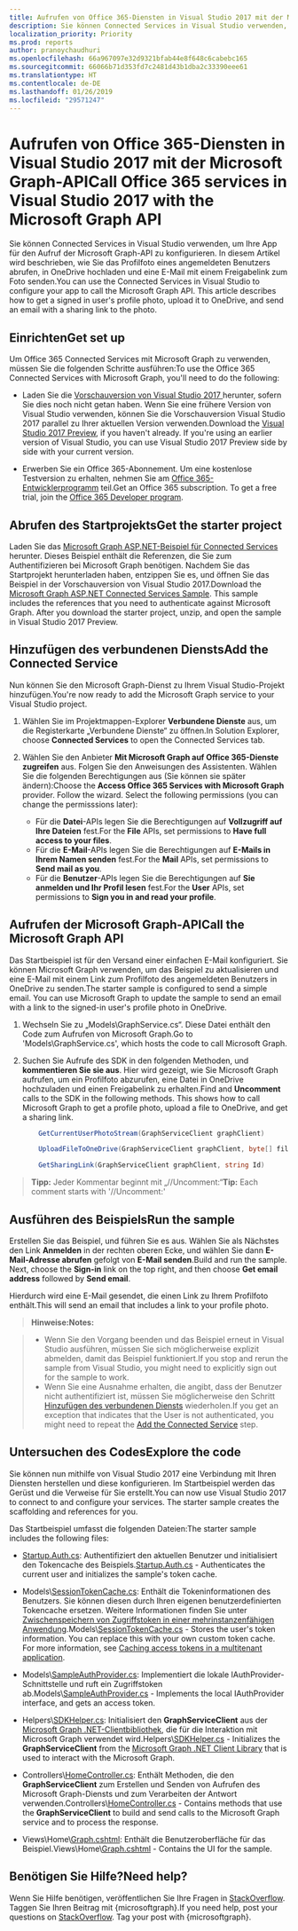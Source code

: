 ```yaml
---
title: Aufrufen von Office 365-Diensten in Visual Studio 2017 mit der Microsoft Graph-API
description: Sie können Connected Services in Visual Studio verwenden, um Ihre App für den Aufruf der Microsoft Graph-API zu konfigurieren. In diesem Artikel wird beschrieben, wie Sie das Profilfoto eines angemeldeten Benutzers abrufen, in OneDrive hochladen und eine E-Mail mit einem Freigabelink zum Foto senden.
localization_priority: Priority
ms.prod: reports
author: pranoychaudhuri
ms.openlocfilehash: 66a967097e32d9321bfab44e8f648c6cabebc165
ms.sourcegitcommit: 66066b71d353fd7c2481d43b1dba2c33390eee61
ms.translationtype: HT
ms.contentlocale: de-DE
ms.lasthandoff: 01/26/2019
ms.locfileid: "29571247"
---
```

# <a name="call-office-365-services-in-visual-studio-2017-with-the-microsoft-graph-api"></a><span data-ttu-id="eb043-104">Aufrufen von Office 365-Diensten in Visual Studio 2017 mit der Microsoft Graph-API</span><span class="sxs-lookup"><span data-stu-id="eb043-104">Call Office 365 services in Visual Studio 2017 with the Microsoft Graph API</span></span>

<span data-ttu-id="eb043-p102">Sie können Connected Services in Visual Studio verwenden, um Ihre App für den Aufruf der Microsoft Graph-API zu konfigurieren. In diesem Artikel wird beschrieben, wie Sie das Profilfoto eines angemeldeten Benutzers abrufen, in OneDrive hochladen und eine E-Mail mit einem Freigabelink zum Foto senden.</span><span class="sxs-lookup"><span data-stu-id="eb043-p102">You can use the Connected Services in Visual Studio to configure your app to call the Microsoft Graph API. This article describes how to get a signed in user's profile photo, upload it to OneDrive, and send an email with a sharing link to the photo.</span></span>

## <a name="get-set-up"></a><span data-ttu-id="eb043-107">Einrichten</span><span class="sxs-lookup"><span data-stu-id="eb043-107">Get set up</span></span>

<span data-ttu-id="eb043-108">Um Office 365 Connected Services mit Microsoft Graph zu verwenden, müssen Sie die folgenden Schritte ausführen:</span><span class="sxs-lookup"><span data-stu-id="eb043-108">To use the Office 365 Connected Services with Microsoft Graph, you'll need to do the following:</span></span>

- <span data-ttu-id="eb043-p103">Laden Sie die [Vorschauversion von Visual Studio 2017 ](https://www.visualstudio.com/vs/preview/) herunter, sofern Sie dies noch nicht getan haben. Wenn Sie eine frühere Version von Visual Studio verwenden, können Sie die Vorschauversion Visual Studio 2017 parallel zu Ihrer aktuellen Version verwenden.</span><span class="sxs-lookup"><span data-stu-id="eb043-p103">Download the [Visual Studio 2017 Preview](https://www.visualstudio.com/vs/preview/), if you haven't already. If you're using an earlier version of Visual Studio, you can use Visual Studio 2017 Preview side by side with your current version.</span></span>

- <span data-ttu-id="eb043-p104">Erwerben Sie ein Office 365-Abonnement. Um eine kostenlose Testversion zu erhalten, nehmen Sie am [Office 365-Entwicklerprogramm](https://dev.office.com/devprogram) teil.</span><span class="sxs-lookup"><span data-stu-id="eb043-p104">Get an Office 365 subscription. To get a free trial, join the [Office 365 Developer program](https://dev.office.com/devprogram).</span></span>

## <a name="get-the-starter-project"></a><span data-ttu-id="eb043-113">Abrufen des Startprojekts</span><span class="sxs-lookup"><span data-stu-id="eb043-113">Get the starter project</span></span>

<span data-ttu-id="eb043-p105">Laden Sie das [Microsoft Graph ASP.NET-Beispiel für Connected Services](https://github.com/microsoftgraph/aspnet-connect-sample/archive/Office365connectedservice.zip) herunter. Dieses Beispiel enthält die Referenzen, die Sie zum Authentifizieren bei Microsoft Graph benötigen. Nachdem Sie das Startprojekt herunterladen haben, entzippen Sie es, und öffnen Sie das Beispiel in der Vorschauversion von Visual Studio 2017.</span><span class="sxs-lookup"><span data-stu-id="eb043-p105">Download the [Microsoft Graph ASP.NET Connected Services Sample](https://github.com/microsoftgraph/aspnet-connect-sample/archive/Office365connectedservice.zip). This sample includes the references that you need to authenticate against Microsoft Graph. After you download the starter project, unzip, and open the sample in Visual Studio 2017 Preview.</span></span>

## <a name="add-the-connected-service"></a><span data-ttu-id="eb043-117">Hinzufügen des verbundenen Diensts</span><span class="sxs-lookup"><span data-stu-id="eb043-117">Add the Connected Service</span></span>

<span data-ttu-id="eb043-118">Nun können Sie den Microsoft Graph-Dienst zu Ihrem Visual Studio-Projekt hinzufügen.</span><span class="sxs-lookup"><span data-stu-id="eb043-118">You're now ready to add the Microsoft Graph service to your Visual Studio project.</span></span> 

1. <span data-ttu-id="eb043-119">Wählen Sie im Projektmappen-Explorer **Verbundene Dienste** aus, um die Registerkarte „Verbundene Dienste“ zu öffnen.</span><span class="sxs-lookup"><span data-stu-id="eb043-119">In Solution Explorer, choose **Connected Services** to open the Connected Services tab.</span></span> 

2. <span data-ttu-id="eb043-p106">Wählen Sie den Anbieter **Mit Microsoft Graph auf Office 365-Dienste zugreifen** aus. Folgen Sie den Anweisungen des Assistenten. Wählen Sie die folgenden Berechtigungen aus (Sie können sie später ändern):</span><span class="sxs-lookup"><span data-stu-id="eb043-p106">Choose the **Access Office 365 Services with Microsoft Graph** provider. Follow the wizard. Select the following permissions (you can change the permisssions later):</span></span>

    - <span data-ttu-id="eb043-123">Für die **Datei**-APIs legen Sie die Berechtigungen auf **Vollzugriff auf Ihre Dateien** fest.</span><span class="sxs-lookup"><span data-stu-id="eb043-123">For the **File** APIs, set permissions to **Have full access to your files**.</span></span>
    - <span data-ttu-id="eb043-124">Für die **E-Mail**-APIs legen Sie die Berechtigungen auf **E-Mails in Ihrem Namen senden** fest.</span><span class="sxs-lookup"><span data-stu-id="eb043-124">For the **Mail** APIs, set permissions to **Send mail as you**.</span></span>
    - <span data-ttu-id="eb043-125">Für die **Benutzer**-APIs legen Sie die Berechtigungen auf **Sie anmelden und Ihr Profil lesen** fest.</span><span class="sxs-lookup"><span data-stu-id="eb043-125">For the **User** APIs, set permissions to **Sign you in and read your profile**.</span></span>

## <a name="call-the-microsoft-graph-api"></a><span data-ttu-id="eb043-126">Aufrufen der Microsoft Graph-API</span><span class="sxs-lookup"><span data-stu-id="eb043-126">Call the Microsoft Graph API</span></span>

<span data-ttu-id="eb043-p107">Das Startbeispiel ist für den Versand einer einfachen E-Mail konfiguriert. Sie können Microsoft Graph verwenden, um das Beispiel zu aktualisieren und eine E-Mail mit einem Link zum Profilfoto des angemeldeten Benutzers in OneDrive zu senden.</span><span class="sxs-lookup"><span data-stu-id="eb043-p107">The starter sample is configured to send a simple email. You can use Microsoft Graph to update the sample to send an email with a link to the signed-in user's profile photo in OneDrive.</span></span>

1. <span data-ttu-id="eb043-129">Wechseln Sie zu „Models\GraphService.cs“. Diese Datei enthält den Code zum Aufrufen von Microsoft Graph.</span><span class="sxs-lookup"><span data-stu-id="eb043-129">Go to 'Models\GraphService.cs', which hosts the code to call Microsoft Graph.</span></span>

2. <span data-ttu-id="eb043-p108">Suchen Sie Aufrufe des SDK in den folgenden Methoden, und **kommentieren Sie sie aus**. Hier wird gezeigt, wie Sie Microsoft Graph aufrufen, um ein Profilfoto abzurufen, eine Datei in OneDrive hochzuladen und einen Freigabelink zu erhalten.</span><span class="sxs-lookup"><span data-stu-id="eb043-p108">Find and **Uncomment** calls to the SDK in the following methods. This shows how to call Microsoft Graph to get a profile photo, upload a file to OneDrive, and get a sharing link.</span></span>

    ```csharp
        GetCurrentUserPhotoStream(GraphServiceClient graphClient)
    ```
    
    ```csharp
        UploadFileToOneDrive(GraphServiceClient graphClient, byte[] file)
    ```

    ```csharp
        GetSharingLink(GraphServiceClient graphClient, string Id)
    ```
 
> <span data-ttu-id="eb043-132">**Tipp:** Jeder Kommentar beginnt mit „//Uncomment:“</span><span class="sxs-lookup"><span data-stu-id="eb043-132">**Tip:** Each comment starts with '//Uncomment:'</span></span>
 

## <a name="run-the-sample"></a><span data-ttu-id="eb043-133">Ausführen des Beispiels</span><span class="sxs-lookup"><span data-stu-id="eb043-133">Run the sample</span></span>
<span data-ttu-id="eb043-p109">Erstellen Sie das Beispiel, und führen Sie es aus. Wählen Sie als Nächstes den Link **Anmelden** in der rechten oberen Ecke, und wählen Sie dann **E-Mail-Adresse abrufen** gefolgt von **E-Mail senden**.</span><span class="sxs-lookup"><span data-stu-id="eb043-p109">Build and run the sample. Next, choose the **Sign-in** link on the top right, and then choose **Get email address** followed by **Send email**.</span></span>

<span data-ttu-id="eb043-136">Hierdurch wird eine E-Mail gesendet, die einen Link zu Ihrem Profilfoto enthält.</span><span class="sxs-lookup"><span data-stu-id="eb043-136">This will send an email that includes a link to your profile photo.</span></span>

><span data-ttu-id="eb043-137">**Hinweise:**</span><span class="sxs-lookup"><span data-stu-id="eb043-137">**Notes:**</span></span>

>- <span data-ttu-id="eb043-138">Wenn Sie den Vorgang beenden und das Beispiel erneut in Visual Studio ausführen, müssen Sie sich möglicherweise explizit abmelden, damit das Beispiel funktioniert.</span><span class="sxs-lookup"><span data-stu-id="eb043-138">If you stop and rerun the sample from Visual Studio, you might need to explicitly sign out for the sample to work.</span></span>
>- <span data-ttu-id="eb043-139">Wenn Sie eine Ausnahme erhalten, die angibt, dass der Benutzer nicht authentifiziert ist, müssen Sie möglicherweise den Schritt [Hinzufügen des verbundenen Diensts](#add-the-connected-service) wiederholen.</span><span class="sxs-lookup"><span data-stu-id="eb043-139">If you get an exception that indicates that the User is not authenticated, you might need to repeat the [Add the Connected Service](#add-the-connected-service) step.</span></span>
    

## <a name="explore-the-code"></a><span data-ttu-id="eb043-140">Untersuchen des Codes</span><span class="sxs-lookup"><span data-stu-id="eb043-140">Explore the code</span></span>

<span data-ttu-id="eb043-p110">Sie können nun mithilfe von Visual Studio 2017 eine Verbindung mit Ihren Diensten herstellen und diese konfigurieren. Im Startbeispiel werden das Gerüst und die Verweise für Sie erstellt.</span><span class="sxs-lookup"><span data-stu-id="eb043-p110">You can now use Visual Studio 2017 to connect to and configure your services. The starter sample creates the scaffolding and references for you.</span></span>  

<span data-ttu-id="eb043-143">Das Startbeispiel umfasst die folgenden Dateien:</span><span class="sxs-lookup"><span data-stu-id="eb043-143">The starter sample includes the following files:</span></span>

- <span data-ttu-id="eb043-144">[Startup.Auth.cs](https://github.com/microsoftgraph/aspnet-connect-sample/tree/Office365connectedservice/Microsoft%20Graph%20SDK%20ASPNET%20Sample/Microsoft%20Graph%20SDK%20ASPNET%20Sample/App_Start/Startup.Auth.cs): Authentifiziert den aktuellen Benutzer und initialisiert den Tokencache des Beispiels.</span><span class="sxs-lookup"><span data-stu-id="eb043-144">[Startup.Auth.cs](https://github.com/microsoftgraph/aspnet-connect-sample/tree/Office365connectedservice/Microsoft%20Graph%20SDK%20ASPNET%20Sample/Microsoft%20Graph%20SDK%20ASPNET%20Sample/App_Start/Startup.Auth.cs) - Authenticates the current user and initializes the sample's token cache.</span></span>

- <span data-ttu-id="eb043-p111">Models\\[SessionTokenCache.cs](https://github.com/microsoftgraph/aspnet-connect-sample/tree/Office365connectedservice/Microsoft%20Graph%20SDK%20ASPNET%20Sample/Microsoft%20Graph%20SDK%20ASPNET%20Sample/TokenStorage/SessionTokenCache.cs): Enthält die Tokeninformationen des Benutzers. Sie können diesen durch Ihren eigenen benutzerdefinierten Tokencache ersetzen. Weitere Informationen finden Sie unter [Zwischenspeichern von Zugriffstoken in einer mehrinstanzenfähigen Anwendung](https://azure.microsoft.com/de-DE/documentation/articles/guidance-multitenant-identity-token-cache/).</span><span class="sxs-lookup"><span data-stu-id="eb043-p111">Models\\[SessionTokenCache.cs](https://github.com/microsoftgraph/aspnet-connect-sample/tree/Office365connectedservice/Microsoft%20Graph%20SDK%20ASPNET%20Sample/Microsoft%20Graph%20SDK%20ASPNET%20Sample/TokenStorage/SessionTokenCache.cs) - Stores the user's token information. You can replace this with your own custom token cache. For more information, see [Caching access tokens in a multitenant application](https://azure.microsoft.com/de-DE/documentation/articles/guidance-multitenant-identity-token-cache/).</span></span>

- <span data-ttu-id="eb043-148">Models\\[SampleAuthProvider.cs](https://github.com/microsoftgraph/aspnet-connect-sample/tree/Office365connectedservice/Microsoft%20Graph%20SDK%20ASPNET%20Sample/Microsoft%20Graph%20SDK%20ASPNET%20Sample/Helpers/SampleAuthProvider.cs): Implementiert die lokale IAuthProvider-Schnittstelle und ruft ein Zugriffstoken ab.</span><span class="sxs-lookup"><span data-stu-id="eb043-148">Models\\[SampleAuthProvider.cs](https://github.com/microsoftgraph/aspnet-connect-sample/tree/Office365connectedservice/Microsoft%20Graph%20SDK%20ASPNET%20Sample/Microsoft%20Graph%20SDK%20ASPNET%20Sample/Helpers/SampleAuthProvider.cs) - Implements the local IAuthProvider interface, and gets an access token.</span></span> 

- <span data-ttu-id="eb043-149">Helpers\\[SDKHelper.cs](https://github.com/microsoftgraph/aspnet-connect-sample/tree/Office365connectedservice/Microsoft%20Graph%20SDK%20ASPNET%20Sample/Microsoft%20Graph%20SDK%20ASPNET%20Sample/Helpers/SDKHelper.cs): Initialisiert den **GraphServiceClient** aus der [Microsoft Graph .NET-Clientbibliothek](https://github.com/microsoftgraph/msgraph-sdk-dotnet), die für die Interaktion mit Microsoft Graph verwendet wird.</span><span class="sxs-lookup"><span data-stu-id="eb043-149">Helpers\\[SDKHelper.cs](https://github.com/microsoftgraph/aspnet-connect-sample/tree/Office365connectedservice/Microsoft%20Graph%20SDK%20ASPNET%20Sample/Microsoft%20Graph%20SDK%20ASPNET%20Sample/Helpers/SDKHelper.cs) - Initializes the **GraphServiceClient** from the [Microsoft Graph .NET Client Library](https://github.com/microsoftgraph/msgraph-sdk-dotnet) that is used to interact with the Microsoft Graph.</span></span>

- <span data-ttu-id="eb043-150">Controllers\\[HomeController.cs](https://github.com/microsoftgraph/aspnet-connect-sample/tree/Office365connectedservice/Microsoft%20Graph%20SDK%20ASPNET%20Sample/Microsoft%20Graph%20SDK%20ASPNET%20Sample/Controllers/HomeController.cs): Enthält Methoden, die den **GraphServiceClient** zum Erstellen und Senden von Aufrufen des Microsoft Graph-Diensts und zum Verarbeiten der Antwort verwenden.</span><span class="sxs-lookup"><span data-stu-id="eb043-150">Controllers\\[HomeController.cs](https://github.com/microsoftgraph/aspnet-connect-sample/tree/Office365connectedservice/Microsoft%20Graph%20SDK%20ASPNET%20Sample/Microsoft%20Graph%20SDK%20ASPNET%20Sample/Controllers/HomeController.cs) - Contains methods that use the **GraphServiceClient** to build and send calls to the Microsoft Graph service and to process the response.</span></span>

- <span data-ttu-id="eb043-151">Views\\Home\\[Graph.cshtml](https://github.com/microsoftgraph/aspnet-connect-sample/tree/Office365connectedservice/Microsoft%20Graph%20SDK%20ASPNET%20Sample/Microsoft%20Graph%20SDK%20ASPNET%20Sample/Views/Home/Graph.cshtml): Enthält die Benutzeroberfläche für das Beispiel.</span><span class="sxs-lookup"><span data-stu-id="eb043-151">Views\\Home\\[Graph.cshtml](https://github.com/microsoftgraph/aspnet-connect-sample/tree/Office365connectedservice/Microsoft%20Graph%20SDK%20ASPNET%20Sample/Microsoft%20Graph%20SDK%20ASPNET%20Sample/Views/Home/Graph.cshtml) - Contains the UI for the sample.</span></span> 


## <a name="need-help"></a><span data-ttu-id="eb043-152">Benötigen Sie Hilfe?</span><span class="sxs-lookup"><span data-stu-id="eb043-152">Need help?</span></span>

<span data-ttu-id="eb043-p112">Wenn Sie Hilfe benötigen, veröffentlichen Sie Ihre Fragen in [StackOverflow](https://stackoverflow.com/questions/tagged/microsoftgraph?sort=newest). Taggen Sie Ihren Beitrag mit {microsoftgraph}.</span><span class="sxs-lookup"><span data-stu-id="eb043-p112">If you need help, post your questions on [StackOverflow](https://stackoverflow.com/questions/tagged/microsoftgraph?sort=newest). Tag your post with {microsoftgraph}.</span></span>

